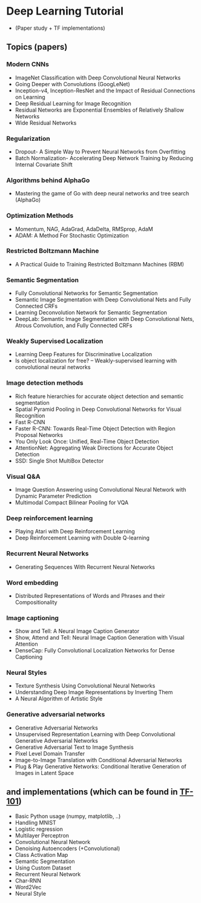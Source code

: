 # Deep Learning Tutorial 
- (Paper study + TF implementations)

## Topics (papers)
### Modern CNNs
- ImageNet Classification with Deep Convolutional Neural Networks
- Going Deeper with Convolutions (GoogLeNet)
- Inception-v4, Inception-ResNet and the Impact of Residual Connections on Learning
- Deep Residual Learning for Image Recognition
- Residual Networks are Exponential Ensembles of Relatively Shallow Networks
- Wide Residual Networks

### Regularization
- Dropout- A Simple Way to Prevent Neural Networks from Overfitting
- Batch Normalization- Accelerating Deep Network Training by Reducing Internal Covariate Shift

### Algorithms behind AlphaGo
- Mastering the game of Go with deep neural networks and tree search (AlphaGo)

### Optimization Methods
- Momentum, NAG, AdaGrad, AdaDelta, RMSprop, AdaM
- ADAM: A Method For Stochastic Optimization

### Restricted Boltzmann Machine
- A Practical Guide to Training Restricted Boltzmann Machines (RBM)

### Semantic Segmentation
- Fully Convolutional Networks for Semantic Segmentation
- Semantic Image Segmentation with Deep Convolutional Nets and Fully Connected CRFs
- Learning Deconvolution Network for Semantic Segmentation
- DeepLab: Semantic Image Segmentation with Deep Convolutional Nets, Atrous Convolution, and Fully Connected CRFs

### Weakly Supervised Localization
- Learning Deep Features for Discriminative Localization 
- Is object localization for free? – Weakly-supervised learning with convolutional neural networks

### Image detection methods
- Rich feature hierarchies for accurate object detection and semantic segmentation
- Spatial Pyramid Pooling in Deep Convolutional Networks for Visual Recognition
- Fast R-CNN
- Faster R-CNN: Towards Real-Time Object Detection with Region Proposal Networks
- You Only Look Once: Unified, Real-Time Object Detection
- AttentionNet: Aggregating Weak Directions for Accurate Object Detection
- SSD: Single Shot MultiBox Detector

### Visual Q&A
- Image Question Answering using Convolutional Neural Network with Dynamic Parameter Prediction
- Multimodal Compact Bilinear Pooling for VQA

### Deep reinforcement learning
- Playing Atari with Deep Reinforcement Learning
- Deep Reinforcement Learning with Double Q-learning

### Recurrent Neural Networks
- Generating Sequences With Recurrent Neural Networks

### Word embedding
- Distributed Representations of Words and Phrases and their Compositionality

### Image captioning
- Show and Tell: A Neural Image Caption Generator
- Show, Attend and Tell: Neural Image Caption Generation with Visual Attention
- DenseCap: Fully Convolutional Localization Networks for Dense Captioning

### Neural Styles
- Texture Synthesis Using Convolutional Neural Networks
- Understanding Deep Image Representations by Inverting Them
- A Neural Algorithm of Artistic Style 

### Generative adversarial networks
- Generative Adversarial Networks
- Unsupervised Representation Learning with Deep Convolutional Generative Adversarial Networks
- Generative Adversarial Text to Image Synthesis
- Pixel Level Domain Transfer
- Image-to-Image Translation with Conditional Adversarial Networks
- Plug & Play Generative Networks: Conditional Iterative Generation of Images in Latent Space

## and implementations (which can be found in [TF-101](https://github.com/sjchoi86/Tensorflow-101))
- Basic Python usage (numpy, matplotlib, ..)
- Handling MNIST
- Logistic regression
- Multilayer Perceptron
- Convolutional Neural Network 
- Denoising Autoencoders (+Convolutional)
- Class Activation Map
- Semantic Segmentation 
- Using Custom Dataset
- Recurrent Neural Network
- Char-RNN
- Word2Vec
- Neural Style
